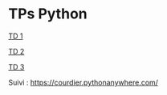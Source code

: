 # TPs Python

[TD 1](https://colab.research.google.com/github/courdier/TP/blob/master/TD1/I1-bsg-informatique-td1.ipynb)

[TD 2](https://colab.research.google.com/github/courdier/TP/blob/master/TD2/I1-bsg-informatique-td2.ipynb)

[TD 3](https://colab.research.google.com/github/courdier/TP/blob/master/TD3/I1-bsg-informatique-td3.ipynb)

Suivi :
https://courdier.pythonanywhere.com/
